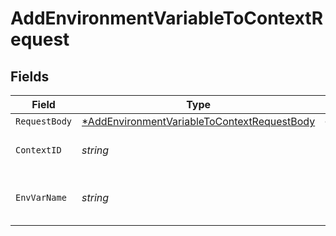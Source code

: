 # AddEnvironmentVariableToContextRequest


## Fields

| Field                                                                                                                | Type                                                                                                                 | Required                                                                                                             | Description                                                                                                          |
| -------------------------------------------------------------------------------------------------------------------- | -------------------------------------------------------------------------------------------------------------------- | -------------------------------------------------------------------------------------------------------------------- | -------------------------------------------------------------------------------------------------------------------- |
| `RequestBody`                                                                                                        | [*AddEnvironmentVariableToContextRequestBody](../../models/operations/addenvironmentvariabletocontextrequestbody.md) | :heavy_minus_sign:                                                                                                   | N/A                                                                                                                  |
| `ContextID`                                                                                                          | *string*                                                                                                             | :heavy_check_mark:                                                                                                   | ID of the context (UUID)                                                                                             |
| `EnvVarName`                                                                                                         | *string*                                                                                                             | :heavy_check_mark:                                                                                                   | The name of the environment variable                                                                                 |
